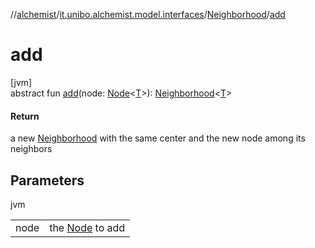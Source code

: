 //[alchemist](../../../index.md)/[it.unibo.alchemist.model.interfaces](../index.md)/[Neighborhood](index.md)/[add](add.md)

# add

[jvm]\
abstract fun [add](add.md)(node: [Node](../-node/index.md)<[T](../-node/index.md)>): [Neighborhood](index.md)<[T](../-node/index.md)>

#### Return

a new [Neighborhood](index.md) with the same center and the new node among its neighbors

## Parameters

jvm

| | |
|---|---|
| node | the [Node](../-node/index.md) to add |
